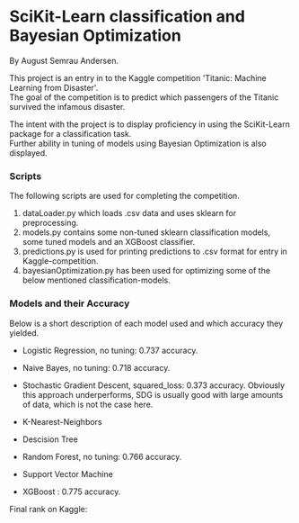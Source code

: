 # SciKit-Learn classification and Bayesian Optimization
By August Semrau Andersen.

This project is an entry in to the Kaggle competition 'Titanic: Machine Learning from Disaster'.  
The goal of the competition is to predict which passengers of the Titanic survived the infamous disaster.

The intent with the project is to display proficiency in using the SciKit-Learn package for a classification task.  
Further ability in tuning of models using Bayesian Optimization is also displayed.


### Scripts
The following scripts are used for completing the competition.
 
1. dataLoader.py which loads .csv data and uses sklearn for preprocessing. 
2. models.py contains some non-tuned sklearn classification models, some tuned models and an XGBoost classifier.
3. predictions.py is used for printing predictions to .csv format for entry in Kaggle-competition.
4. bayesianOptimization.py has been used for optimizing some of the below mentioned classification-models.


### Models and their Accuracy
Below is a short description of each model used and which accuracy they yielded.

- Logistic Regression, no tuning: 0.737 accuracy.

- Naive Bayes, no tuning: 0.718 accuracy.

- Stochastic Gradient Descent, squared_loss: 0.373 accuracy.
Obviously this approach underperforms, SDG is usually good with large amounts of data, which is not the case here.

- K-Nearest-Neighbors

- Descision Tree

- Random Forest, no tuning: 0.766 accuracy.


- Support Vector Machine

- XGBoost : 0.775 accuracy.


Final rank on Kaggle:
